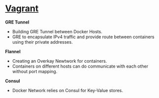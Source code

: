 # [Vagrant](https://www.vagrantup.com/)
  
**GRE Tunnel**
  - Building GRE Tunnel between Docker Hosts.
  - GRE to encapsulate IPv4 traffic and provide route between containers using their private addresses.
      
**Flannel**
  - Creating an Overkay Newtwork for containers. 
  - Containers on different hosts can do communicate with each other without port mapping. 

**Consul**
  - Docker Network relies on Consul for Key-Value stores. 
